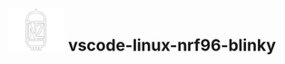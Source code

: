 # <img src="https://raw.githubusercontent.com/nixzee/nixzee-branding/master/images/nixzee-logo-base.png" width="100"> vscode-linux-nrf96-blinky